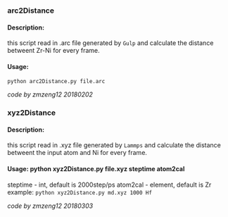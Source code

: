 ### arc2Distance

#### Description: 
this script read in .arc file generated by `Gulp` and calculate the distance betweent Zr-Ni for every frame.

#### Usage:
`python arc2Distance.py file.arc`

*code by zmzeng12 20180202*

### xyz2Distance

#### Description: 
this script read in .xyz file generated by `Lammps` and calculate the distance betweent the input atom and Ni for every frame.

#### Usage: python xyz2Distance.py file.xyz steptime atom2cal
steptime - int, default is 2000step/ps 
atom2cal - element, default is Zr
example: `python xyz2Distance.py md.xyz 1000 Hf`

*code by zmzeng12 20180303*